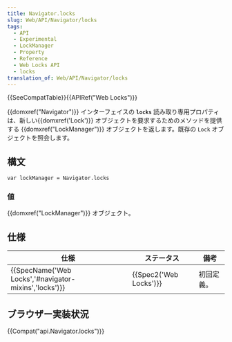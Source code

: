 ```yaml
---
title: Navigator.locks
slug: Web/API/Navigator/locks
tags:
  - API
  - Experimental
  - LockManager
  - Property
  - Reference
  - Web Locks API
  - locks
translation_of: Web/API/Navigator/locks
---
```

{{SeeCompatTable}}{{APIRef("Web Locks")}}

{{domxref("Navigator")}} インターフェイスの **`locks`** 読み取り専用プロパティは、新しい{{domxref('Lock')}} オブジェクトを要求するためのメソッドを提供する {{domxref("LockManager")}} オブジェクトを返します。既存の `Lock` オブジェクトを照会します。

## 構文

```
var lockManager = Navigator.locks
```

### 値

{{domxref("LockManager")}} オブジェクト。

## 仕様

| 仕様                                                                     | ステータス                   | 備考       |
| ------------------------------------------------------------------------ | ---------------------------- | ---------- |
| {{SpecName('Web Locks','#navigator-mixins','locks')}} | {{Spec2('Web Locks')}} | 初回定義。 |

## ブラウザー実装状況

{{Compat("api.Navigator.locks")}}
